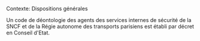 Contexte: Dispositions générales

Un code de déontologie des agents des services internes de sécurité de la SNCF et de la Régie autonome des transports parisiens est établi par décret en Conseil d'Etat.